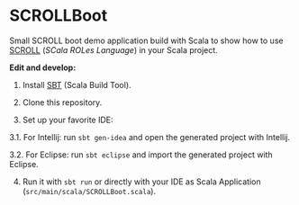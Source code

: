 SCROLLBoot
==========

Small SCROLL boot demo application build with Scala to show how to use [SCROLL][scroll] (*SCala ROLes Language*) in your Scala project.

**Edit and develop:**

1. Install [SBT][sbt] (Scala Build Tool).

2. Clone this repository.

3. Set up your favorite IDE:

3.1. For Intellij: run ```sbt gen-idea``` and open the generated project with Intellij.

3.2. For Eclipse: run ```sbt eclipse``` and import the generated project with Eclipse.

4. Run it with ```sbt run``` or directly with your IDE as Scala Application (```src/main/scala/SCROLLBoot.scala```).

[scroll]: https://github.com/max-leuthaeuser/SCROLL
[sbt]: http://www.scala-sbt.org/0.13/tutorial/index.html